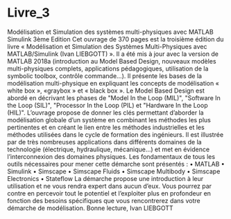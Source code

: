 # Livre_3
Modélisation et Simulation des systèmes multi-physiques avec MATLAB Simulink 3ème Edition
Cet ouvrage de 370 pages est la troisième édition du livre « Modélisation et Simulation des Systèmes Multi-Physiques avec MATLAB/Simulink (Ivan LIEBGOTT) ». Il a été mis à jour avec la version de MATLAB 2018a (introduction au Model Based Design, nouveaux modèles multi-physiques complets, applications pédagogiques, utilisation de la symbolic toolbox, contrôle commande…).
Il présente les bases de la modélisation multi-physique en expliquant les concepts de modélisation « white box », «graybox » et « black box ». Le Model Based Design est abordé en décrivant les phases de "Model In the Loop (MIL)", "Software In the Loop (SIL)", "Processor In the Loop (PIL) et "Hardware In the Loop (HIL)". L’ouvrage propose de donner les clés permettant d’aborder la modélisation globale d’un système en combinant les méthodes les plus pertinentes et en créant le lien entre les méthodes industrielles et les méthodes utilisées dans le cycle de formation des ingénieurs. Il est illustrée par de très nombreuses applications dans différents domaines de la technologie (électrique, hydraulique, mécanique…) et met en évidence l’interconnexion des domaines physiques.
Les fondamentaux de tous les outils nécessaires pour mener cette démarche sont présentés :
• MATLAB
• Simulink
• Simscape
• Simscape Fluids
• Simscape Multibody
• Simscape Electronics
• Stateflow
La démarche propose une introduction à leur utilisation et ne vous rendra expert dans aucun d’eux. Vous pourrez par contre en percevoir tout le potentiel et l’exploiter plus en profondeur en fonction des besoins spécifiques que vous rencontrerez dans votre démarche de modélisation.
Bonne lecture,
Ivan LIEBGOTT
